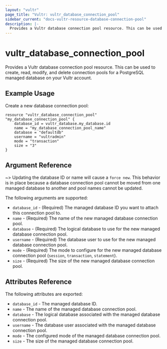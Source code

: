```yaml
---
layout: "vultr"
page_title: "Vultr: vultr_database_connection_pool"
sidebar_current: "docs-vultr-resource-database-connection-pool"
description: |-
  Provides a Vultr database connection pool resource. This can be used to create, read, modify, and delete connection pools for a PostgreSQL managed database on your Vultr account.
---
```


# vultr_database_connection_pool

Provides a Vultr database connection pool resource. This can be used to create, read, modify, and delete connection pools for a PostgreSQL managed database on your Vultr account.

## Example Usage

Create a new database connection pool:

```hcl
resource "vultr_database_connection_pool" "my_database_connection_pool" {
	database_id = vultr_database.my_database.id
	name = "my_database_connection_pool_name"
	database = "defaultdb"
	username = "vultradmin"
	mode = "transaction"
	size = "3"
}
```

## Argument Reference


~> Updating the database ID or name will cause a `force new`. This behavior is in place because a database connection pool cannot be moved from one managed database to another and pool names cannot be updated.

The following arguments are supported:

* `database_id` - (Required) The managed database ID you want to attach this connection pool to.
* `name` - (Required) The name of the new managed database connection pool.
* `database` - (Required) The logical database to use for the new managed database connection pool.
* `username` - (Required) The database user to use for the new managed database connection pool.
* `mode` - (Required) The mode to configure for the new managed database connection pool (`session`, `transaction`, `statement`).
* `size` - (Required) The size of the new managed database connection pool.

## Attributes Reference

The following attributes are exported:

* `database_id` - The managed database ID.
* `name` - The name of the managed database connection pool.
* `database` - The logical database associated with the managed database connection pool.
* `username` - The database user associated with the managed database connection pool.
* `mode` - The configured mode of the managed database connection pool.
* `size` - The size of the managed database connection pool.
